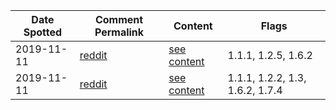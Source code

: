 | Date Spotted | Comment Permalink | Content | Flags |
|---|---|---| ---- |
| 2019-11-11 |  [reddit](https://old.reddit.com/r/Documentaries/comments/dutlxz/our_world_inside_the_hong_kong_protests_2019_for/f79nh0t/) | [see content](content/f79nh0t) | 1.1.1, 1.2.5, 1.6.2 |
| 2019-11-11 | [reddit](https://old.reddit.com/r/Documentaries/comments/dutlxz/our_world_inside_the_hong_kong_protests_2019_for/f79nk6z/) | [see content](content/f79nk6z) | 1.1.1, 1.2.2, 1.3, 1.6.2, 1.7.4  |
